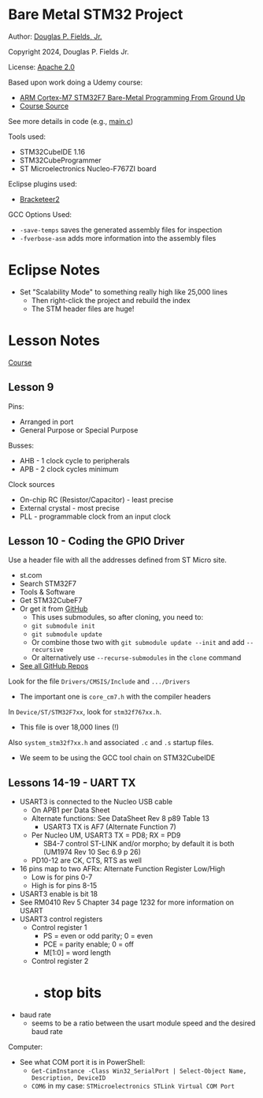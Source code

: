 # Bare Metal STM32 Project

Author: [Douglas P. Fields, Jr.](mailto:symbolics@lisp.engineer)

Copyright 2024, Douglas P. Fields Jr.

License: [Apache 2.0](https://www.apache.org/licenses/LICENSE-2.0.txt)

Based upon work doing a Udemy course:
* [ARM Cortex-M7 STM32F7 Bare-Metal Programming From Ground Up](https://www.udemy.com/course/arm-cortex-m7-stm32f7-bare-metal-programming-from-ground-uptm/learn/lecture/26615904#overview)
* [Course Source](https://blog.embeddedexpert.io/?page_id=301)

See more details in code (e.g., [main.c](Src/main.c))

Tools used:

* STM32CubeIDE 1.16
* STM32CubeProgrammer
* ST Microelectronics Nucleo-F767ZI board

Eclipse plugins used:

* [Bracketeer2](https://marketplace.eclipse.org/content/bracketeer2)

GCC Options Used:
* `-save-temps` saves the generated assembly files for inspection
* `-fverbose-asm` adds more information into the assembly files

# Eclipse Notes

* Set "Scalability Mode" to something really high like 25,000 lines
  * Then right-click the project and rebuild the index
  * The STM header files are huge!

# Lesson Notes

[Course](https://www.udemy.com/course/arm-cortex-m7-stm32f7-bare-metal-programming-from-ground-uptm/learn/lecture/26615940#overview)

## Lesson 9

Pins:
* Arranged in port
* General Purpose or Special Purpose

Busses:
* AHB - 1 clock cycle to peripherals
* APB - 2 clock cycles minimum

Clock sources
* On-chip RC (Resistor/Capacitor) - least precise
* External crystal - most precise
* PLL - programmable clock from an input clock

## Lesson 10 - Coding the GPIO Driver

Use a header file with all the addresses defined
from ST Micro site.
* st.com
* Search STM32F7
* Tools & Software
* Get STM32CubeF7
* Or get it from [GitHub](https://github.com/STMicroelectronics/STM32CubeF7)
  * This uses submodules, so after cloning, you need to:
  * `git submodule init`
  * `git submodule update`
  * Or combine those two with `git submodule update --init` and add `--recursive`
  * Or alternatively use `--recurse-submodules` in the `clone` command
* [See all GitHub Repos](https://github.com/STMicroelectronics/STM32Cube_MCU_Overall_Offer)

Look for the file `Drivers/CMSIS/Include` and `.../Drivers`
* The important one is `core_cm7.h` with the compiler headers

In `Device/ST/STM32F7xx`, look for `stm32f767xx.h`.
* This file is over 18,000 lines (!)

Also `system_stm32f7xx.h` and associated `.c` and `.s` startup files.
* We seem to be using the GCC tool chain on STM32CubeIDE

## Lessons 14-19 - UART TX

* USART3 is connected to the Nucleo USB cable
  * On APB1 per Data Sheet
  * Alternate functions: See DataSheet Rev 8 p89 Table 13
    * USART3 TX is AF7 (Alternate Function 7)
  * Per Nucleo UM, USART3 TX = PD8; RX = PD9
    * SB4-7 control ST-LINK and/or morpho; by default it is both (UM1974 Rev 10 Sec 6.9 p 26)
  * PD10-12 are CK, CTS, RTS as well
* 16 pins map to two AFRx: Alternate Function Register Low/High
  * Low is for pins 0-7
  * High is for pins 8-15
* USART3 enable is bit 18
* See RM0410 Rev 5 Chapter 34 page 1232 for more information on USART
* USART3 control registers
  * Control register 1
    * PS = even or odd parity; 0 = even
    * PCE = parity enable; 0 = off
    * M[1:0] = word length
  * Control register 2
    * # stop bits
* baud rate
  * seems to be a ratio between the usart module speed and the desired baud rate


Computer:

* See what COM port it is in PowerShell:
  * `Get-CimInstance -Class Win32_SerialPort | Select-Object Name, Description, DeviceID`
  * `COM6` in my case: `STMicroelectronics STLink Virtual COM Port`
 
